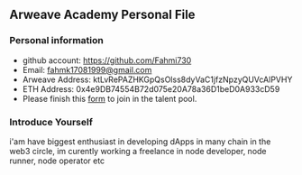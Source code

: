 ## Arweave Academy Personal File

### Personal information

- github account: https://github.com/Fahmi730
- Email: fahmk17081999@gmail.com
- Arweave Address: ktLvRePAZHKGpQsOlss8dyVaC1jfzNpzyQUVcAlPVHY
- ETH Address: 0x4e9DB74554B72d075e20A78a36D1beD0A933cD59
- Please finish this [form](https://docs.google.com/forms/d/e/1FAIpQLSfWA5fIIcBgmRppm3jNz5vmf9Mai_QMVil-2pO4r7YKn_Zhtw/viewform?usp=sf_link) to join in the talent pool.

### Introduce Yourself
 i'am have biggest enthusiast in developing dApps in many chain in the web3 circle, im curently working a freelance in node developer, node runner, node operator etc